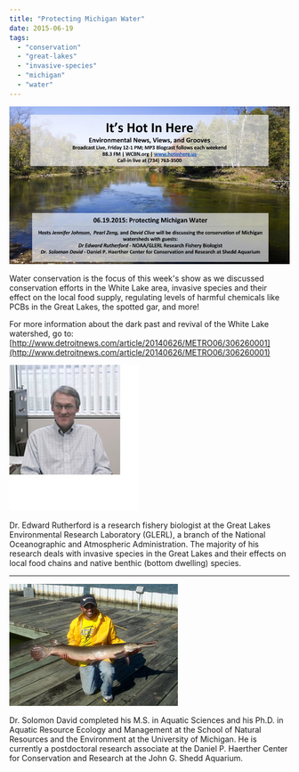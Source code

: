 ```yaml
---
title: "Protecting Michigan Water"
date: 2015-06-19
tags: 
  - "conservation"
  - "great-lakes"
  - "invasive-species"
  - "michigan"
  - "water"
---
```


![Picture](images/4971943_orig1.jpg)

Water conservation is the focus of this week's show as we discussed conservation efforts in the White Lake area, invasive species and their effect on the local food supply, regulating levels of harmful chemicals like PCBs in the Great Lakes, the spotted gar, and more!

For more information about the dark past and revival of the White Lake watershed, go to: [http://www.detroitnews.com/article/20140626/METRO06/306260001](http://www.detroitnews.com/article/20140626/METRO06/306260001)

<!--more-->

![Picture](images/95381941.jpg)

Dr. Edward Rutherford is a research fishery biologist at the Great Lakes Environmental Research Laboratory (GLERL), a branch of the National Oceanographic and Atmospheric Administration. The majority of his research deals with invasive species in the Great Lakes and their effects on local food chains and native benthic (bottom dwelling) species.

* * *

![Picture](images/77585581.png)

Dr. Solomon David completed his M.S. in Aquatic Sciences and his Ph.D. in Aquatic Resource Ecology and Management at the School of Natural Resources and the Environment at the University of Michigan. He is currently a postdoctoral research associate at the Daniel P. Haerther Center for Conservation and Research at the John G. Shedd Aquarium.
